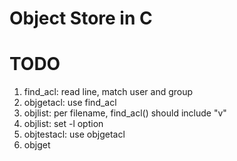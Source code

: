 # Object Store in C

TODO
=============
1. find_acl: read line, match user and group
2. objgetacl: use find_acl
3. objlist: per filename, find_acl() should include "v"
4. objlist: set -l option
5. objtestacl: use objgetacl
6. objget

